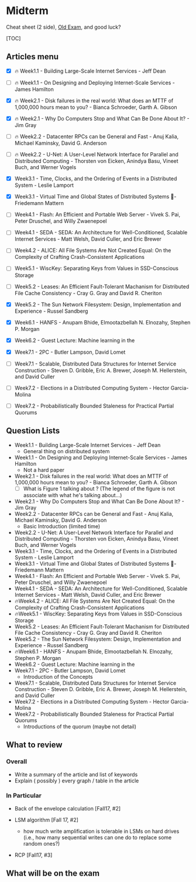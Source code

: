 # Midterm

Cheat sheet (2 side), [Old Exam](http://pages.cs.wisc.edu/~remzi/Classes/739/Fall2018/OldExams/), and good luck?

[TOC]



## Articles menu

- [x] :fire: Week1.1 - Building Large-Scale Internet Services - Jeff Dean
- [ ] :fire: Week1.1 - On Designing and Deploying Internet-Scale Services - James Hamilton
- [x] :fire: Week2.1 - Disk failures in the real world: What does an MTTF of 1,000,000 hours mean to you? - Bianca Schroeder, Garth A. Gibson
- [x] :fire: Week2.1 - Why Do Computers Stop and What Can Be Done About It? - Jim Gray
- [ ] 🔥 Week2.2 - Datacenter RPCs can be General and Fast - Anuj Kalia, Michael Kaminsky, David G. Anderson
- [ ] 🔥 Week2.2 - U-Net: A User-Level Network Interface for Parallel and Distributed Computing - Thorsten von Eicken, Anindya Basu, Vineet Buch, and Werner Vogels
- [x] Week3.1 - Time, Clocks, and the Ordering of Events in a Distributed System - Leslie Lamport
- [x] Week3.1 - Virtual Time and Global States of Distributed Systems 􏰁- Friedemann Mattern
- [ ] Week4.1 - Flash: An Efficient and Portable Web Server - Vivek S. Pai, Peter Druschel, and Willy Zwaenepoel
- [ ] Week4.1 - SEDA - SEDA: An Architecture for Well-Conditioned, Scalable Internet Services - Matt Welsh, David Culler, and Eric Brewer
- [ ] Week4.2 - ALICE: All File Systems Are Not Created Equal: On the Complexity of Crafting Crash-Consistent Applications 
- [ ] Week5.1 - WiscKey: Separating Keys from Values in SSD-Conscious Storage
- [ ] Week5.2 - Leases: An Efficient Fault-Tolerant Machanism for Distributed File Cache Consistency - Cray G. Gray and David R. Cheriton
- [x] Week5.2 - The Sun Network Filesystem: Design, Implementation and Experience - Russel Sandberg
- [x] Week6.1 - HANFS - Anupam Bhide, Elmootazbellah N. Elnozahy, Stephen P. Morgan
- [x] Week6.2 - Guest Lecture: Machine learning in the 
- [x] Week7.1 - 2PC - Butler Lampson, David Lomet
- [ ] Week7.1 - Scalable, Distributed Data Structures for Internet Service Construction - Steven D. Gribble, Eric A. Brewer, Joseph M. Hellerstein, and David Culler
- [ ] Week7.2 - Elections in a Distributed Computing System - Hector Garcia-Molina
- [ ] Week7.2 - Probabilistically Bounded Staleness for Practical Partial Quorums



## Question Lists

- Week1.1 - Building Large-Scale Internet Services - Jeff Dean
  - General thing on distributed system
- Week1.1 - On Designing and Deploying Internet-Scale Services - James Hamilton
  - Not a hard paper
- Week2.1 - Disk failures in the real world: What does an MTTF of 1,000,000 hours mean to you? - Bianca Schroeder, Garth A. Gibson
  - [ ] What is Figure 1 talking about ? (The legend of the figure is not associate with what he's talking about...)
- Week2.1 - Why Do Computers Stop and What Can Be Done About It? - Jim Gray
- Week2.2 - Datacenter RPCs can be General and Fast - Anuj Kalia, Michael Kaminsky, David G. Anderson
  - Basic Introduction (limited time)
- Week2.2 - U-Net: A User-Level Network Interface for Parallel and Distributed Computing - Thorsten von Eicken, Anindya Basu, Vineet Buch, and Werner Vogels
- Week3.1 - Time, Clocks, and the Ordering of Events in a Distributed System - Leslie Lamport
- Week3.1 - Virtual Time and Global States of Distributed Systems 􏰁- Friedemann Mattern
- Week4.1 - Flash: An Efficient and Portable Web Server - Vivek S. Pai, Peter Druschel, and Willy Zwaenepoel
- Week4.1 - SEDA - SEDA: An Architecture for Well-Conditioned, Scalable Internet Services - Matt Welsh, David Culler, and Eric Brewer
- :fire:Week4.2 - ALICE: All File Systems Are Not Created Equal: On the Complexity of Crafting Crash-Consistent Applications 
- :fire:Week5.1 - WiscKey: Separating Keys from Values in SSD-Conscious Storage
- Week5.2 - Leases: An Efficient Fault-Tolerant Machanism for Distributed File Cache Consistency - Cray G. Gray and David R. Cheriton
- Week5.2 - The Sun Network Filesystem: Design, Implementation and Experience - Russel Sandberg
- :fire:Week6.1 - HANFS - Anupam Bhide, Elmootazbellah N. Elnozahy, Stephen P. Morgan
- Week6.2 - Guest Lecture: Machine learning in the 
- Week7.1 - 2PC - Butler Lampson, David Lomet
  - Introduction of the Concepts 
- Week7.1 - Scalable, Distributed Data Structures for Internet Service Construction - Steven D. Gribble, Eric A. Brewer, Joseph M. Hellerstein, and David Culler
- Week7.2 - Elections in a Distributed Computing System - Hector Garcia-Molina
- Week7.2 - Probabilistically Bounded Staleness for Practical Partial Quorums
  - Introductions of the quorum (maybe not detail)



## What to review

### Overall

- Write a summary of the article and list of keywords
- Explain ( possibly ) every graph / table in the article

### In Particular

- Back of the envelope calculation [Fall17, #2]

- LSM algorithm [Fall 17, #2]
  - how much write amplification is tolerable in LSMs on hard drives (i.e., how many sequential writes can one do to replace some random ones?) 
- RCP [Fall17, #3]



## What will be on the exam

